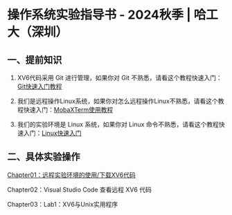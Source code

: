 # 操作系统实验指导书 - 2024秋季 | 哈工大（深圳）

## 一、提前知识



1. XV6代码采用 Git 进行管理，如果你对 Git 不熟悉，请看这个教程快速入门：[Git快速入门教程](https://www.bilibili.com/video/BV1HM411377j)

2. 我们是远程操作Linux系统，如果你对怎么远程操作Linux不熟悉，请看这个教程快速入门：[MobaXTerm使用教程](https://www.bilibili.com/video/BV12L411a7Ne?p=7)
3. 我们的实验环境是 Linux 系统，如果你对 Linux 命令不熟悉，请看这个教程快速入门：[Linux快速入门](https://www.bilibili.com/video/BV12L411a7Ne?p=9)



## 二、具体实验操作



[Chapter01：远程实验环境的使用/下载XV6代码](Chapter01/Chapter01.md)

Chapter02：Visual Studio Code 查看远程 XV6 代码

Chapter03：Lab1：XV6与Unix实用程序

